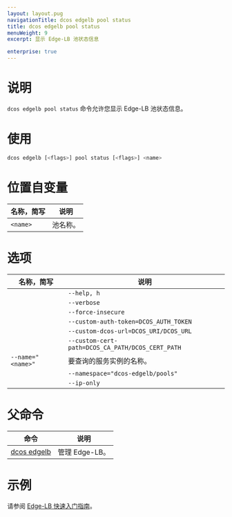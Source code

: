 ```yaml
---
layout: layout.pug
navigationTitle: dcos edgelb pool status
title: dcos edgelb pool status
menuWeight: 9
excerpt: 显示 Edge-LB 池状态信息

enterprise: true
---
```



# 说明
`dcos edgelb pool status` 命令允许您显示 Edge-LB 池状态信息。

# 使用

```bash
dcos edgelb [<flags>] pool status [<flags>] <name>
```

# 位置自变量

| 名称，简写 | 说明 |
|---------|-------------|
| `<name>` | 池名称。|


# 选项

| 名称，简写 | 说明 |
|---------|-------------|
| | `--help, h` | 显示使用情况。|
| | `--verbose` | 启用额外的请求和响应记录。|
| | `--force-insecure` | 在查询服务时允许未经验证的 TLS 证书。|
| | `--custom-auth-token=DCOS_AUTH_TOKEN` | 查询服务时使用的自定义授权令牌。|
| | `--custom-dcos-url=DCOS_URI/DCOS_URL` | 在查询服务时使用的自定义群集 URL。|
| | `--custom-cert-path=DCOS_CA_PATH/DCOS_CERT_PATH` | 在查询服务时使用的自定义 TLS CA 证书文件。|
| `--name=" <name>"` | 要查询的服务实例的名称。|
| | `--namespace="dcos-edgelb/pools"` | 任务的命名空间。|
| | `--ip-only` | 仅显示 IP 地址。 |

# 父命令

| 命令 | 说明 |
|---------|-------------|
| [dcos edgelb](/zh/1.11/cli/command-reference/dcos-edgelb/) | 管理 Edge-LB。|

# 示例

请参阅 [Edge-LB 快速入门指南](/zh/1.11/networking/edge-lb/quickstart/)。
